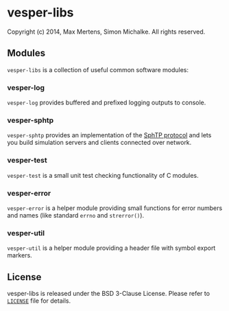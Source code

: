 
# vesper-libs

Copyright (c) 2014, Max Mertens, Simon Michalke.
All rights reserved.

## Modules

`vesper-libs` is a collection of useful common software modules:

### vesper-log

`vesper-log` provides buffered and prefixed logging outputs to console.

### vesper-sphtp

`vesper-sphtp` provides an implementation of the [SphTP protocol][sphtp_link]
and lets you build simulation servers and clients connected over network.

[sphtp_link]: https://github.com/jellysheep/spheresim/wiki/Protocol

### vesper-test

`vesper-test` is a small unit test checking functionality of C modules.

### vesper-error

`vesper-error` is a helper module providing small functions for error numbers
and names (like standard `errno` and `strerror()`).

### vesper-util

`vesper-util` is a helper module providing a header file with symbol export
markers.

## License

vesper-libs is released under the BSD 3-Clause License.
Please refer to [`LICENSE`](LICENSE) file for details.
